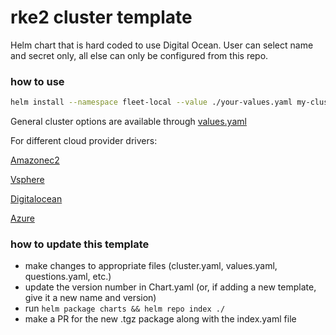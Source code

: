 # rke2 cluster template

Helm chart that is hard coded to use Digital Ocean. User can select name and secret only, all else can only be configured from this repo.

### how to use

```bash
helm install --namespace fleet-local --value ./your-values.yaml my-cluster ./charts
```

General cluster options are available through [values.yaml](./values.yaml)

For different cloud provider drivers:

[Amazonec2](./values-aws.yaml)

[Vsphere](./values-vsphere.yaml)

[Digitalocean](./values-do.yaml)

[Azure](./values-azure.yaml)


### how to update this template

* make changes to appropriate files (cluster.yaml, values.yaml, questions.yaml, etc.)
* update the version number in Chart.yaml (or, if adding a new template, give it a new name and version)
* run `helm package charts && helm repo index ./ `
* make a PR for the new .tgz package along with the index.yaml file
